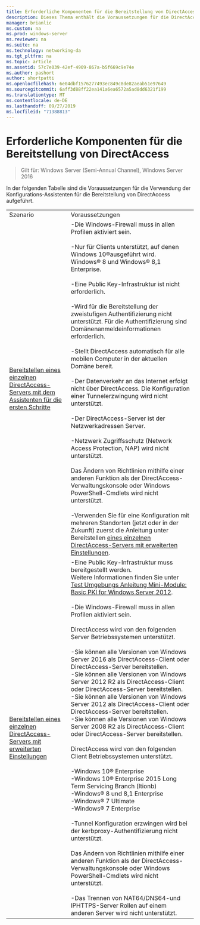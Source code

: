 ```yaml
---
title: Erforderliche Komponenten für die Bereitstellung von DirectAccess
description: Dieses Thema enthält die Voraussetzungen für die DirectAccess-Bereitstellung in Windows Server 2016.
manager: brianlic
ms.custom: na
ms.prod: windows-server
ms.reviewer: na
ms.suite: na
ms.technology: networking-da
ms.tgt_pltfrm: na
ms.topic: article
ms.assetid: 57c7e039-42ef-4909-867a-b5f669c9e74e
ms.author: pashort
author: shortpatti
ms.openlocfilehash: 6e04dbf1576277493ec849c8de82aeab51e97649
ms.sourcegitcommit: 6aff3d88ff22ea141a6ea6572a5ad8dd6321f199
ms.translationtype: MT
ms.contentlocale: de-DE
ms.lasthandoff: 09/27/2019
ms.locfileid: "71388813"
---
```

# <a name="prerequisites-for-deploying-directaccess"></a>Erforderliche Komponenten für die Bereitstellung von DirectAccess

>Gilt für: Windows Server (Semi-Annual Channel), Windows Server 2016

In der folgenden Tabelle sind die Voraussetzungen für die Verwendung der Konfigurations-Assistenten für die Bereitstellung von DirectAccess aufgeführt.  
  
|||  
|-|-|  
|Szenario|Voraussetzungen|  
|[Bereitstellen eines einzelnen DirectAccess-Servers mit dem Assistenten für die ersten Schritte](../../remote-access/directaccess/single-server-wizard/Deploy-a-Single-DirectAccess-Server-Using-the-Getting-Started-Wizard.md)|-Die Windows-Firewall muss in allen Profilen aktiviert sein.<br /><br />-Nur für Clients unterstützt, auf denen Windows 10&reg;ausgeführt wird. <br />              Windows&reg; 8 und Windows&reg; 8,1 Enterprise.<br /><br />-Eine Public Key-Infrastruktur ist nicht erforderlich.<br /><br />-Wird für die Bereitstellung der zweistufigen Authentifizierung nicht unterstützt. Für die Authentifizierung sind Domänenanmeldeinformationen erforderlich.<br /><br />-Stellt DirectAccess automatisch für alle mobilen Computer in der aktuellen Domäne bereit.<br /><br />-Der Datenverkehr an das Internet erfolgt nicht über DirectAccess. Die Konfiguration einer Tunnelerzwingung wird nicht unterstützt.<br /><br />-Der DirectAccess-Server ist der Netzwerkadressen Server.<br /><br />-Netzwerk Zugriffsschutz (Network Access Protection, NAP) wird nicht unterstützt.<br /><br />Das Ändern von Richtlinien mithilfe einer anderen Funktion als der DirectAccess-Verwaltungskonsole oder Windows PowerShell-Cmdlets wird nicht unterstützt.<br /><br />-Verwenden Sie für eine Konfiguration mit mehreren Standorten (jetzt oder in der Zukunft) zuerst die Anleitung unter Bereitstellen [eines einzelnen DirectAccess-Servers mit erweiterten Einstellungen](../../remote-access/directaccess/single-server-advanced/Deploy-a-Single-DirectAccess-Server-with-Advanced-Settings.md).|  
|[Bereitstellen eines einzelnen DirectAccess-Servers mit erweiterten Einstellungen](../../remote-access/directaccess/single-server-advanced/Deploy-a-Single-DirectAccess-Server-with-Advanced-Settings.md)|-Eine Public Key-Infrastruktur muss bereitgestellt werden.<br />    Weitere Informationen finden Sie unter [Test Umgebungs Anleitung Mini-Module: Basic PKI for Windows Server 2012](https://social.technet.microsoft.com/wiki/contents/articles/7862.test-lab-guide-mini-module-basic-pki-for-windows-server-2012.aspx).<br /><br />-Die Windows-Firewall muss in allen Profilen aktiviert sein.<br /><br />DirectAccess wird von den folgenden Server Betriebssystemen unterstützt.<br /><br />-Sie können alle Versionen von Windows Server 2016 als DirectAccess-Client oder DirectAccess-Server bereitstellen.<br />-Sie können alle Versionen von Windows Server 2012 R2 als DirectAccess-Client oder DirectAccess-Server bereitstellen.<br />-Sie können alle Versionen von Windows Server 2012 als DirectAccess-Client oder DirectAccess-Server bereitstellen.<br />-Sie können alle Versionen von Windows Server 2008 R2 als DirectAccess-Client oder DirectAccess-Server bereitstellen.<br /><br />DirectAccess wird von den folgenden Client Betriebssystemen unterstützt.<br /><br />-Windows 10&reg; Enterprise<br />-Windows 10&reg; Enterprise 2015 Long Term Servicing Branch (ltionb)<br />-Windows&reg; 8 und 8,1 Enterprise<br />-Windows&reg; 7 Ultimate<br />-Windows&reg; 7 Enterprise<br /><br />-Tunnel Konfiguration erzwingen wird bei der kerbproxy-Authentifizierung nicht unterstützt.<br /><br />Das Ändern von Richtlinien mithilfe einer anderen Funktion als der DirectAccess-Verwaltungskonsole oder Windows PowerShell-Cmdlets wird nicht unterstützt.<br /><br />-Das Trennen von NAT64/DNS64-und IPHTTPS-Server Rollen auf einem anderen Server wird nicht unterstützt.|  
  


